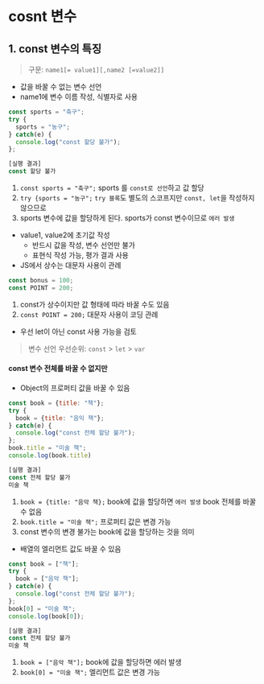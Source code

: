 # cosnt 변수
## 1. const 변수의 특징
> 구문: `name1[= value1][,name2 [=value2]]`
- 값을 바꿀 수 없는 변수 선언
- name1에 변수 이름 작성, 식별자로 사용
```js
const sports = "축구";
try {
  sports = "농구";
} catch(e) {
  console.log("const 할당 불가");
};

[실행 결과]
const 할당 불가
```
1. `const sports = "축구";`
  sports 를 `const로 선언`하고 값 할당
2. `try {sports = "농구";`
  `try 블록`도 별도의 스코프지만 `const, let`을 작성하지 않으므로
3. sports 변수에 값을 할당하게 된다.
  sports가 const 변수이므로 `에러 발생`

- value1, value2에 초기값 작성
  + 반드시 값을 작성, 변수 선언만 불가
  + 표현식 작성 가능, 평가 결과 사용
- JS에서 상수는 대문자 사용이 관례
```js
const bonus = 100;
const POINT = 200;
```
1. const가 상수이지만
  값 형태에 따라 바꿀 수도 있음
2. `const POINT = 200;`
  대문자 사용이 코딩 관례
- 우선 let이 아닌 const 사용 가능을 검토
> 변수 선언 우선순위: `const` > `let` > `var`

#### const 변수 전체를 바꿀 수 없지만
- Object의 프로퍼티 값을 바꿀 수 있음
```js
const book = {title: "책"};
try {
  book = {title: "음익 책"};
} catch(e) {
  console.log("const 전체 할당 불가");
};
book.title = "미술 책";
console.log(book.title)

[실행 결과]
const 전체 할당 불가
미술 책
```
1. `book = {title: "음악 책};`
  book에 값을 할당하면 `에러 발생`
  book 전체를 바꿀 수 없음
2. `book.title = "미술 책";`
  프로퍼티 값은 변경 가능
3. const 변수의 변경 불가는
  book에 값을 할당하는 것을 의미

- 배열의 엘리먼트 값도 바꿀 수 있음
```js
const book = ["책"];
try {
  book = ["음악 책"];
} catch(e) {
  console.log("const 전체 할당 불가");
};
book[0] = "미술 책";
console.log(book[0]);

[실행 결과]
const 전체 할당 불가
미술 책
```
1. `book = ["음악 책"];`
  book에 값을 할당하면 에러 발생
2. `book[0] = "미술 책";`
  엘리먼트 값은 변경 가능